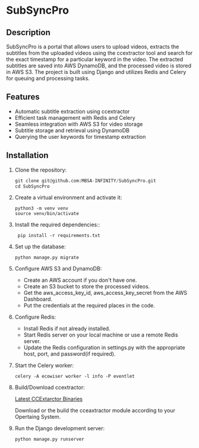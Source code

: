 # SubSyncPro

## Description

 SubSyncPro is a portal that allows users to upload videos, extracts the subtitles from the uploaded videos using the ccextractor tool and search for the exact timestamp for a particular keyword in the video. The extracted subtitles are saved into AWS DynamoDB, and the processed video is stored in AWS S3. The project is built using Django and utilizes Redis and Celery for queuing and processing tasks.

## Features

- Automatic subtitle extraction using ccextractor
- Efficient task management with Redis and Celery
- Seamless integration with AWS S3 for video storage
- Subtitle storage and retrieval using DynamoDB
- Querying the user keywords for timestamp extraction

## Installation

1. Clone the repository:

   ```python
   git clone git@github.com:MBSA-INFINITY/SubSyncPro.git
   cd SubSyncPro
   ```
2. Create a virtual environment and activate it:
   ```shell
   python3 -m venv venv
   source venv/bin/activate
   ```
3. Install the required dependencies::
   ```shell
    pip install -r requirements.txt
   ```
4. Set up the database:
   ```shell 
   python manage.py migrate
   ```
5. Configure AWS S3 and DynamoDB:
   - Create an AWS account if you don't have one.
   - Create an S3 bucket to store the processed videos.
   - Get the aws_access_key_id, aws_access_key_secret from the AWS Dashboard.
   - Put the credentials at the required places in the code.

6. Configure Redis: 
    - Install Redis if not already installed.
    - Start Redis server on your local machine or use a remote Redis server.
    -  Update the Redis configuration in settings.py with the appropriate host, port, and password(if required).

7. Start the Celery worker:
   ```shell
   celery -A ecowiser worker -l info -P eventlet
   ```
8. Build/Download ccextractor:

   [Latest CCExtarctor Binaries](https://github.com/CCExtractor/ccextractor/releases/tag/v0.89)
   
   Download or the build the cceaxtractor module according to your Opertaing System.
   
9. Run the Django development server:
   ```shell
   python manage.py runserver
   ```


